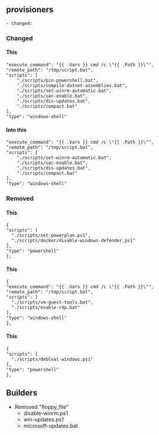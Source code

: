 ## provisioners
	- changed:

### Changed
#### This
```
"execute_command": "{{ .Vars }} cmd /c \"{{ .Path }}\"",
"remote_path": "/tmp/script.bat",
"scripts": [
	"./scripts/pin-powershell.bat",
	"./scripts/compile-dotnet-assemblies.bat",
	"./scripts/set-winrm-automatic.bat",
	"./scripts/uac-enable.bat",
	"./scripts/dis-updates.bat",
	"./scripts/compact.bat"
],
"type": "windows-shell"
```
	
#### Into this
```
"execute_command": "{{ .Vars }} cmd /c \"{{ .Path }}\"",
"remote_path": "/tmp/script.bat",
"scripts": [
	"./scripts/set-winrm-automatic.bat",
	"./scripts/uac-enable.bat",
	"./scripts/dis-updates.bat",
	"./scripts/compact.bat"
],
"type": "windows-shell"

```

### Removed
#### This
```
{
"scripts": [
  "./scripts/set-powerplan.ps1",
  "./scripts/docker/disable-windows-defender.ps1"
],
"type": "powershell"
},
```
#### This
```
{
"execute_command": "{{ .Vars }} cmd /c \"{{ .Path }}\"",
"remote_path": "/tmp/script.bat",
"scripts": [
  "./scripts/vm-guest-tools.bat",
  "./scripts/enable-rdp.bat"
],
"type": "windows-shell"
},
```
#### This
```
{
"scripts": [
  "./scripts/debloat-windows.ps1"
],
"type": "powershell"
},
```

## Builders
- Removed "floppy_file"
  - disable-winrm.ps1
  - win-updates.ps1
  - microsoft-updates.bat